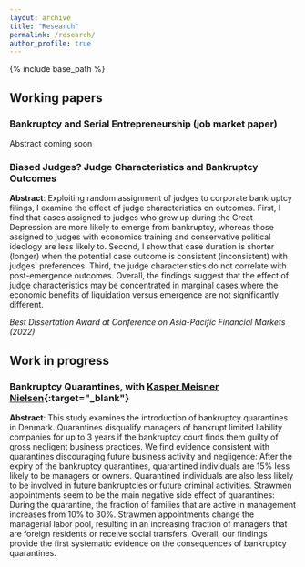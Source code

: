 ```yaml
---
layout: archive
title: "Research"
permalink: /research/
author_profile: true
---
```


{% include base_path %}

## Working papers

### Bankruptcy and Serial Entrepreneurship (job market paper)
Abstract coming soon

### Biased Judges? Judge Characteristics and Bankruptcy Outcomes

**Abstract**:
    Exploiting random assignment of judges to corporate bankruptcy filings, I examine the effect of judge characteristics on outcomes. First, I find that cases assigned to judges who grew up during the Great Depression are more likely to emerge from bankruptcy, whereas those assigned to judges with economics training and conservative political ideology are less likely to. Second, I show that case duration is shorter (longer) when the potential case outcome is consistent (inconsistent) with judges' preferences. Third, the judge characteristics do not correlate with post-emergence outcomes. Overall, the findings suggest that the effect of judge characteristics may be concentrated in marginal cases where the economic benefits of liquidation versus emergence are not significantly different. 
    
_Best Dissertation Award at Conference on Asia-Pacific Financial Markets (2022)_


## Work in progress

### Bankruptcy Quarantines, with [Kasper Meisner Nielsen](http://www.kaspermeisnernielsen.com/){:target="_blank"} 

**Abstract**:
    This study examines the introduction of bankruptcy quarantines in Denmark. Quarantines disqualify managers of bankrupt limited liability companies for up to 3 years if the bankruptcy court finds them guilty of gross negligent business practices. We find evidence consistent with quarantines discouraging future business activity and negligence: After the expiry of the bankruptcy quarantines, quarantined individuals are 15\% less likely to be managers or owners. Quarantined individuals are also less likely to be involved in future bankruptcies or future criminal activities. Strawmen appointments seem to be the main negative side effect of quarantines: During the quarantine, the fraction of families that are active in management increases from 10% to 30%. Strawmen appointments change the managerial labor pool, resulting in an increasing fraction of managers that are foreign residents or receive social transfers. Overall, our findings provide the first systematic evidence on the consequences of bankruptcy quarantines.

